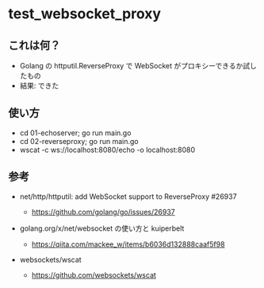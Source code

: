 # test_websocket_proxy

## これは何？

- Golang の httputil.ReverseProxy で WebSocket がプロキシーできるか試したもの
- 結果: できた

## 使い方

- cd 01-echoserver; go run main.go
- cd 02-reverseproxy; go run main.go
- wscat -c ws://localhost:8080/echo -o localhost:8080

## 参考

- net/http/httputil: add WebSocket support to ReverseProxy #26937

  - https://github.com/golang/go/issues/26937

- golang.org/x/net/websocket の使い方と kuiperbelt
  - https://qiita.com/mackee_w/items/b6036d132888caaf5f98
- websockets/wscat
  - https://github.com/websockets/wscat
